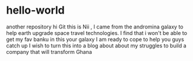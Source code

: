 # hello-world
another repository
hi Git
this is Nii , 
I came from the andromina galaxy to help earth upgrade space travel technologies.
I find that i won't be able to get my fav banku in this your galaxy 
I am ready to cope to help you guys catch up
I wish to turn this into a blog about about my struggles to build a company that will transform Ghana

